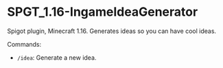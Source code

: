 # SPGT_1.16-IngameIdeaGenerator
Spigot plugin, Minecraft 1.16. Generates ideas so you can have cool ideas.

Commands:
- `/idea`: Generate a new idea.
